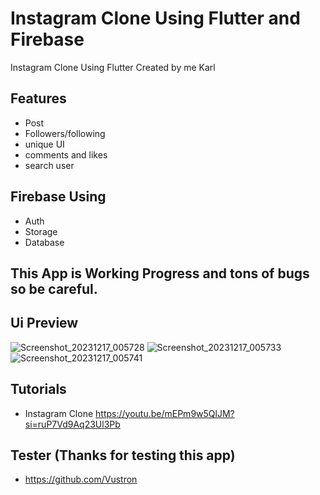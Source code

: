# Instagram Clone Using Flutter and Firebase 

Instagram Clone Using Flutter
Created by me Karl

## Features
- Post
- Followers/following
- unique UI
- comments and likes
- search user

## Firebase Using
- Auth
- Storage
- Database

## This App is Working Progress and tons of bugs so be careful.

## Ui Preview
![Screenshot_20231217_005728](https://github.com/karlmacas29/igclone-flutter/assets/83496597/87d5359a-f750-40cd-a4f0-79650641eedb)
![Screenshot_20231217_005733](https://github.com/karlmacas29/igclone-flutter/assets/83496597/aa7984e5-d391-4965-9604-4629701bb848)
![Screenshot_20231217_005741](https://github.com/karlmacas29/igclone-flutter/assets/83496597/79e9cadb-f7ec-41e3-abc3-6ae045d5dbf5)


## Tutorials
- Instagram Clone
https://youtu.be/mEPm9w5QlJM?si=ruP7Vd9Aq23Ul3Pb

## Tester (Thanks for testing this app)
- https://github.com/Vustron
